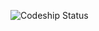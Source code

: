 
![Codeship Status](https://codeship.com/projects/3396a070-eb2f-0132-f4bd-0abea395c258/status?branch=master)